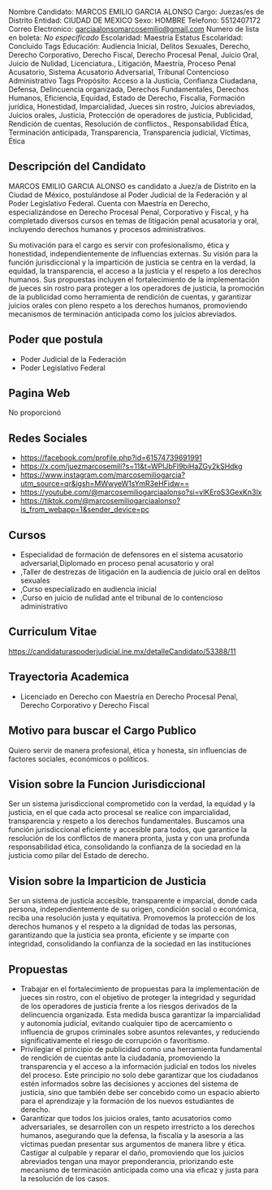 Nombre Candidato: MARCOS EMILIO GARCIA ALONSO
Cargo: Juezas/es de Distrito
Entidad: CIUDAD DE MEXICO
Sexo: HOMBRE
Telefono: 5512407172
Correo Electronico: garciaalonsomarcosemilio@gmail.com
Numero de lista en boleta: *No especificado*
Escolaridad: Maestría
Estatus Escolaridad: Concluido
Tags Educación: Audiencia Inicial, Delitos Sexuales, Derecho, Derecho Corporativo, Derecho Fiscal, Derecho Procesal Penal, Juicio Oral, Juicio de Nulidad, Licenciatura., Litigación, Maestría, Proceso Penal Acusatorio, Sistema Acusatorio Adversarial, Tribunal Contencioso Administrativo
Tags Propósito: Acceso a la Justicia, Confianza Ciudadana, Defensa, Delincuencia organizada, Derechos Fundamentales, Derechos Humanos, Eficiencia, Equidad, Estado de Derecho, Fiscalia, Formación jurídica, Honestidad, Imparcialidad, Jueces sin rostro, Juicios abreviados, Juicios orales, Justicia, Protección de operadores de justicia, Publicidad, Rendición de cuentas, Resolución de conflictos., Responsabilidad Ética, Terminación anticipada, Transparencia, Transparencia judicial, Víctimas, Ética


## Descripción del Candidato 

MARCOS EMILIO GARCIA ALONSO es candidato a Juez/a de Distrito en la Ciudad de México, postulándose al Poder Judicial de la Federación y al Poder Legislativo Federal. Cuenta con Maestría en Derecho, especializándose en Derecho Procesal Penal, Corporativo y Fiscal, y ha completado diversos cursos en temas de litigación penal acusatoria y oral, incluyendo derechos humanos y procesos administrativos. 

Su motivación para el cargo es servir con profesionalismo, ética y honestidad, independientemente de influencias externas. Su visión para la función jurisdiccional y la impartición de justicia se centra en la verdad, la equidad, la transparencia, el acceso a la justicia y el respeto a los derechos humanos. Sus propuestas incluyen el fortalecimiento de la implementación de jueces sin rostro para proteger a los operadores de justicia, la promoción de la publicidad como herramienta de rendición de cuentas, y garantizar juicios orales con pleno respeto a los derechos humanos, promoviendo mecanismos de terminación anticipada como los juicios abreviados.


## Poder que postula

- Poder Judicial de la Federación
- Poder Legislativo Federal


## Pagina Web

No proporcionó


## Redes Sociales

- https://facebook.com/profile.php?id=61574739691991
- https://x.com/juezmarcosemili?s=11&t=WPlJbFl9biHaZGy2kSHdkg
- https://www.instagram.com/marcosemiliogarcia?utm_source=qr&igsh=MWwyeW1sYmR3eHFidw==
- https://youtube.com/@marcosemiliogarciaalonso?si=vlKEroS3GexKn3lx
- https://tiktok.com/@marcosemiliogarciaalonso?is_from_webapp=1&sender_device=pc


## Cursos

- Especialidad de formación de defensores en el sistema acusatorio adversarial,Diplomado en proceso penal acusatorio y oral
- ,Taller de destrezas de litigación en la audiencia de juicio oral en delitos sexuales
- ,Curso especializado en audiencia inicial
- ,Curso en juicio de nulidad ante el tribunal de lo contencioso administrativo


## Curriculum Vitae

https://candidaturaspoderjudicial.ine.mx/detalleCandidato/53388/11


## Trayectoria Academica

- Licenciado en Derecho con Maestría en Derecho Procesal Penal, Derecho Corporativo y Derecho Fiscal


## Motivo para buscar el Cargo Publico

Quiero servir de manera profesional, ética y honesta, sin influencias de factores sociales, económicos o políticos.


## Vision sobre la Funcion Jurisdiccional

Ser un sistema jurisdiccional comprometido con la verdad, la equidad y la justicia, en el que cada acto procesal se realice con imparcialidad, transparencia y respeto a los derechos fundamentales. Buscamos una función jurisdiccional eficiente y accesible para todos, que garantice la resolución de los conflictos de manera pronta, justa y con una profunda responsabilidad ética, consolidando la confianza de la sociedad en la justicia como pilar del Estado de derecho.


## Vision sobre la Imparticion de Justicia

Ser un sistema de justicia accesible, transparente e imparcial, donde cada persona, independientemente de su origen, condición social o económica, reciba una resolución justa y equitativa. Promovemos la protección de los derechos humanos y el respeto a la dignidad de todas las personas, garantizando que la justicia sea pronta, eficiente y se imparte con integridad, consolidando la confianza de la sociedad en las instituciones


## Propuestas

- Trabajar en el fortalecimiento de propuestas para la implementación de jueces sin rostro, con el objetivo de proteger la integridad y seguridad de los operadores de justicia frente a los riesgos derivados de la delincuencia organizada. Esta medida busca garantizar la imparcialidad y autonomía judicial, evitando cualquier tipo de acercamiento o influencia de grupos criminales sobre asuntos relevantes, y reduciendo significativamente el riesgo de corrupción o favoritismo.
- Privilegiar el principio de publicidad como una herramienta fundamental de rendición de cuentas ante la ciudadanía, promoviendo la transparencia y el acceso a la información judicial en todos los niveles del proceso. Este principio no solo debe garantizar que los ciudadanos estén informados sobre las decisiones y acciones del sistema de justicia, sino que también debe ser concebido como un espacio abierto para el aprendizaje y la formación de los nuevos estudiantes de derecho.
- Garantizar que todos los juicios orales, tanto acusatorios como adversariales, se desarrollen con un respeto irrestricto a los derechos humanos, asegurando que la defensa, la fiscalía y la asesoría a las víctimas puedan presentar sus argumentos de manera libre y ética. Castigar al culpable y reparar el daño, promoviendo que los juicios abreviados tengan una mayor preponderancia, priorizando este mecanismo de terminación anticipada como una vía eficaz y justa para la resolución de los casos.

